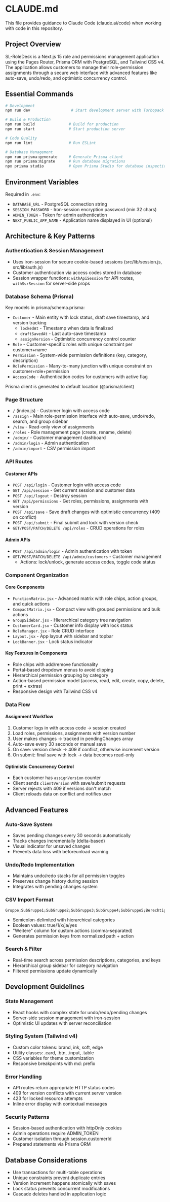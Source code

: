 # CLAUDE.md

This file provides guidance to Claude Code (claude.ai/code) when working with code in this repository.

## Project Overview

SL-RoleDesk is a Next.js 15 role and permissions management application using the Pages Router, Prisma ORM with PostgreSQL, and Tailwind CSS v4. The application allows customers to manage their role-permission assignments through a secure web interface with advanced features like auto-save, undo/redo, and optimistic concurrency control.

## Essential Commands

```bash
# Development
npm run dev                  # Start development server with Turbopack

# Build & Production
npm run build               # Build for production
npm run start               # Start production server

# Code Quality
npm run lint                # Run ESLint

# Database Management
npm run prisma:generate     # Generate Prisma client
npm run prisma:migrate      # Run database migrations
npx prisma studio           # Open Prisma Studio for database inspection
```

## Environment Variables

Required in `.env`:
- `DATABASE_URL` - PostgreSQL connection string
- `SESSION_PASSWORD` - Iron-session encryption password (min 32 chars)
- `ADMIN_TOKEN` - Token for admin authentication
- `NEXT_PUBLIC_APP_NAME` - Application name displayed in UI (optional)

## Architecture & Key Patterns

### Authentication & Session Management
- Uses iron-session for secure cookie-based sessions (src/lib/session.js, src/lib/auth.js)
- Customer authentication via access codes stored in database
- Session wrapper functions: `withApiSession` for API routes, `withSsrSession` for server-side props

### Database Schema (Prisma)
Key models in prisma/schema.prisma:
- `Customer` - Main entity with lock status, draft save timestamp, and version tracking
  - `lockedAt` - Timestamp when data is finalized
  - `draftSavedAt` - Last auto-save timestamp
  - `assignVersion` - Optimistic concurrency control counter
- `Role` - Customer-specific roles with unique constraint per customer+name
- `Permission` - System-wide permission definitions (key, category, description)
- `RolePermission` - Many-to-many junction with unique constraint on customer+role+permission
- `AccessCode` - Authentication codes for customers with active flag

Prisma client is generated to default location (@prisma/client)

### Page Structure
- `/` (index.js) - Customer login with access code
- `/assign` - Main role-permission interface with auto-save, undo/redo, search, and group sidebar
- `/view` - Read-only view of assignments
- `/roles` - Role management page (create, rename, delete)
- `/admin/` - Customer management dashboard
- `/admin/login` - Admin authentication
- `/admin/import` - CSV permission import

### API Routes

#### Customer APIs
- `POST /api/login` - Customer login with access code
- `GET /api/session` - Get current session and customer data
- `POST /api/logout` - Destroy session
- `GET /api/permissions` - Get roles, permissions, assignments with version
- `POST /api/save` - Save draft changes with optimistic concurrency (409 on conflict)
- `POST /api/submit` - Final submit and lock with version check
- `GET/POST/PATCH/DELETE /api/roles` - CRUD operations for roles

#### Admin APIs
- `POST /api/admin/login` - Admin authentication with token
- `GET/POST/PATCH/DELETE /api/admin/customers` - Customer management
  - Actions: lock/unlock, generate access codes, toggle code status

### Component Organization

#### Core Components
- `FunctionMatrix.jsx` - Advanced matrix with role chips, action groups, and quick actions
- `CompactMatrix.jsx` - Compact view with grouped permissions and bulk actions
- `GroupSidebar.jsx` - Hierarchical category tree navigation
- `CustomerCard.jsx` - Customer info display with lock status
- `RoleManager.jsx` - Role CRUD interface
- `Layout.jsx` - App layout with sidebar and topbar
- `LockBanner.jsx` - Lock status indicator

#### Key Features in Components
- Role chips with add/remove functionality
- Portal-based dropdown menus to avoid clipping
- Hierarchical permission grouping by category
- Action-based permission model (access, read, edit, create, copy, delete, print + extras)
- Responsive design with Tailwind CSS v4

### Data Flow

#### Assignment Workflow
1. Customer logs in with access code → session created
2. Load roles, permissions, assignments with version number
3. User makes changes → tracked in pendingChanges array
4. Auto-save every 30 seconds or manual save
5. On save: version check → 409 if conflict, otherwise increment version
6. On submit: final save with lock → data becomes read-only

#### Optimistic Concurrency Control
- Each customer has `assignVersion` counter
- Client sends `clientVersion` with save/submit requests
- Server rejects with 409 if versions don't match
- Client reloads data on conflict and notifies user

## Advanced Features

### Auto-Save System
- Saves pending changes every 30 seconds automatically
- Tracks changes incrementally (delta-based)
- Visual indicator for unsaved changes
- Prevents data loss with beforeunload warning

### Undo/Redo Implementation
- Maintains undo/redo stacks for all permission toggles
- Preserves change history during session
- Integrates with pending changes system

### CSV Import Format
```csv
Gruppe;SubGruppe1;SubGruppe2;SubGruppe3;SubGruppe4;SubGruppe5;Berechtigungsname;Erlaubt;Lesen;Bearbeiten;Hinzufügen;Kopieren;Löschen;Drucken;Weitere
```
- Semicolon-delimited with hierarchical categories
- Boolean values: true/1/x/ja/yes
- "Weitere" column for custom actions (comma-separated)
- Generates permission keys from normalized path + action

### Search & Filter
- Real-time search across permission descriptions, categories, and keys
- Hierarchical group sidebar for category navigation
- Filtered permissions update dynamically

## Development Guidelines

### State Management
- React hooks with complex state for undo/redo/pending changes
- Server-side session management with iron-session
- Optimistic UI updates with server reconciliation

### Styling System (Tailwind v4)
- Custom color tokens: brand, ink, soft, edge
- Utility classes: .card, .btn, .input, .table
- CSS variables for theme customization
- Responsive breakpoints with md: prefix

### Error Handling
- API routes return appropriate HTTP status codes
- 409 for version conflicts with current server version
- 423 for locked resource attempts
- Inline error display with contextual messages

### Security Patterns
- Session-based authentication with httpOnly cookies
- Admin operations require ADMIN_TOKEN
- Customer isolation through session.customerId
- Prepared statements via Prisma ORM

## Database Considerations

- Use transactions for multi-table operations
- Unique constraints prevent duplicate entries
- Version increment happens atomically with saves
- Lock status prevents concurrent modifications
- Cascade deletes handled in application logic